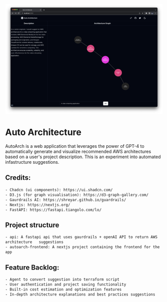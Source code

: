 ![alt text](https://github.com/jrgood01/AutoArch/blob/main/screenshot.png)

# Auto Architecture
AutoArch is a web application that leverages the power of GPT-4 to automatically generate and visualize recommended AWS architectures based on a user's project description. This is an experiment into automated infastructure suggestions.
## Credits:
    - Chadcn (ui components): https://ui.shadcn.com/
    - D3.js (for graph visualisation): https://d3-graph-gallery.com/
    - Gaurdrails AI: https://shreyar.github.io/guardrails/
    - Nextjs: https://nextjs.org/
    - FastAPI: https://fastapi.tiangolo.com/lo/
## Project structure
    - api: A fastapi api that uses gaurdrails + openAI API to return AWS architecture   suggestions
    - autoarch-frontend: A nextjs project containing the frontend for the app 
## Feature Backlog:
    - Agent to convert suggestion into terraform script
    - User authentication and project saving functionality
    - Built-in cost estimation and optimization features
    - In-depth architecture explanations and best practices suggestions